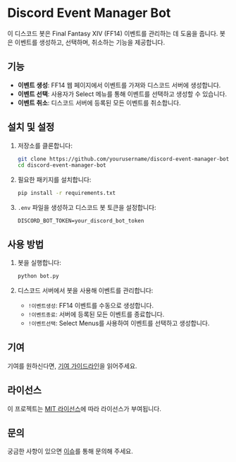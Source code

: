 # Discord Event Manager Bot

이 디스코드 봇은 Final Fantasy XIV (FF14) 이벤트를 관리하는 데 도움을 줍니다. 봇은 이벤트를 생성하고, 선택하며, 취소하는 기능을 제공합니다.

## 기능

- **이벤트 생성**: FF14 웹 페이지에서 이벤트를 가져와 디스코드 서버에 생성합니다.
- **이벤트 선택**: 사용자가 Select 메뉴를 통해 이벤트를 선택하고 생성할 수 있습니다.
- **이벤트 취소**: 디스코드 서버에 등록된 모든 이벤트를 취소합니다.

## 설치 및 설정

1. 저장소를 클론합니다:
    ```sh
    git clone https://github.com/yourusername/discord-event-manager-bot.git
    cd discord-event-manager-bot
    ```

2. 필요한 패키지를 설치합니다:
    ```sh
    pip install -r requirements.txt
    ```

3. `.env` 파일을 생성하고 디스코드 봇 토큰을 설정합니다:
    ```plaintext
    DISCORD_BOT_TOKEN=your_discord_bot_token
    ```

## 사용 방법

1. 봇을 실행합니다:
    ```sh
    python bot.py
    ```

2. 디스코드 서버에서 봇을 사용해 이벤트를 관리합니다:
    - `!이벤트생성`: FF14 이벤트를 수동으로 생성합니다.
    - `!이벤트종료`: 서버에 등록된 모든 이벤트를 종료합니다.
    - `!이벤트선택`: Select Menus를 사용하여 이벤트를 선택하고 생성합니다.

## 기여

기여를 원하신다면, [기여 가이드라인](CONTRIBUTING.md)을 읽어주세요.

## 라이선스

이 프로젝트는 [MIT 라이선스](LICENSE)에 따라 라이선스가 부여됩니다.

## 문의

궁금한 사항이 있으면 [이슈](https://github.com/yourusername/discord-event-manager-bot/issues)를 통해 문의해 주세요.
